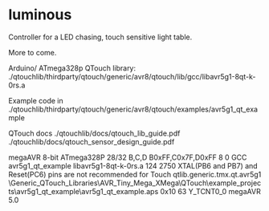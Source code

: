 luminous
========

Controller for a LED chasing, touch sensitive light table.  

More to come.


Arduino/ ATmega328p QTouch library:
./qtouchlib/thirdparty/qtouch/generic/avr8/qtouch/lib/gcc/libavr5g1-8qt-k-0rs.a

Example code in 
./qtouchlib/thirdparty/qtouch/generic/avr8/qtouch/examples/avr5g1_qt_example

QTouch docs 
./qtouchlib/docs/qtouch_lib_guide.pdf
./qtouchlib/docs/qtouch_sensor_design_guide.pdf

megaAVR	8-bit	ATmega328P	28/32	B,C,D	B0xFF,C0x7F,D0xFF	8	0	GCC	avr5g1_qt_example	libavr5g1-8qt-k-0rs.a	124	2750	XTAL(PB6 and PB7) and Reset(PC6) pins are not recommended for Touch	qtlib.generic.tmx.qt.avr5g1	\Generic_QTouch_Libraries\AVR_Tiny_Mega_XMega\QTouch\example_projects\avr5g1_qt_example\avr5g1_qt_example.aps	0x10		63	Y_TCNT0_0			megaAVR	5.0